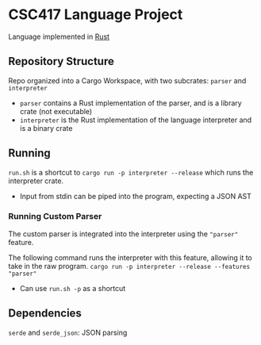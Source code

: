 # CSC417 Language Project
Language implemented in [Rust](https://www.rust-lang.org/)

## Repository Structure
Repo organized into a Cargo Workspace, with two subcrates: `parser` and `interpreter`
- `parser` contains a Rust implementation of the parser, and is a library crate (not executable)
- `interpreter` is the Rust implementation of the language interpreter and is a binary crate

## Running
`run.sh` is a shortcut to `cargo run -p interpreter --release` which runs the interpreter crate.
- Input from stdin can be piped into the program, expecting a JSON AST

### Running Custom Parser
The custom parser is integrated into the interpreter using the `"parser"` feature.

The following command runs the interpreter with this feature, allowing it to take in the raw program.
`cargo run -p interpreter --release --features "parser"`
- Can use `run.sh -p` as a shortcut

## Dependencies
`serde` and `serde_json`: JSON parsing

